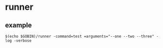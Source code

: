 # runner

## example

```
$(echo $GOBIN)/runner -command=test =arguments="--one --two --three" -log -verbose
```
